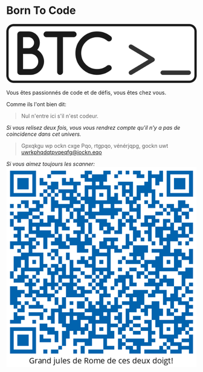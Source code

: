 # Born To Code
![BTC Logo](/images/btc.png)

Vous êtes passionnés de code et de défis, vous êtes chez vous.

Comme ils l'ont bien dit:

> Nul n'entre ici s'il n'est codeur.

_Si vous relisez deux fois, vous vous rendrez compte qu'il n'y a pas de coincidence dans cet univers._

> Gpxqkgu wp ockn cxge Pqo, rtgpqo, vénérjqpg, gockn uwt uwrkphqdqtpvqeqfg@iockn.eqo

_Si vous aimez toujours les scanner:_
![Code niveau 2](/recrutement/code2.png)



